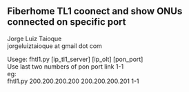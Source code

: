 
Fiberhome TL1 coonect and show ONUs connected on specific port
------------------------------------------

Jorge Luiz Taioque
<br>
jorgeluiztaioque at gmail dot com 

Usege: fhtl1.py [ip_tl1_server] [ip_olt] [pon_port]
<br>
Use last two numbers of pon port link 1-1
<br>
eg:
<br>
fhtl1.py 200.200.200.200 200.200.200.201 1-1

